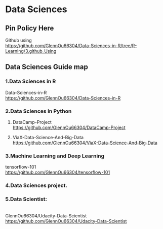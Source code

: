 # Data Sciences
## Pin Policy Here
Github using 
<br>https://github.com/GlennOu66304/Data-Sciences-in-R/tree/R-Learning/3.github_Using

## Data Sciences Guide map
### 1.Data Sciences in R

Data-Sciences-in-R
<br>https://github.com/GlennOu66304/Data-Sciences-in-R

### 2.Data Sciences in Python

1. DataCamp-Project
<br>https://github.com/GlennOu66304/DataCamp-Project

2. ViaX-Data-Science-And-Big-Data
<br>https://github.com/GlennOu66304/ViaX-Data-Science-And-Big-Data

### 3.Machine Learning and Deep Learning

tensorflow-101
<br>https://github.com/GlennOu66304/tensorflow-101

### 4.Data Sciences project.

### 5.Data Scientist:
<br>GlennOu66304/Udacity-Data-Scientist
<br>https://github.com/GlennOu66304/Udacity-Data-Scientist
